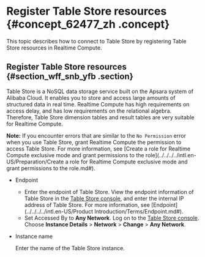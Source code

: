 # Register Table Store resources {#concept_62477_zh .concept}

This topic describes how to connect to Table Store by registering Table Store resources in Realtime Compute.

## Register Table Store resources {#section_wff_snb_yfb .section}

Table Store is a NoSQL data storage service built on the Apsara system of Alibaba Cloud. It enables you to store and access large amounts of structured data in real time. Realtime Compute has high requirements on access delay, and has low requirements on the relational algebra. Therefore, Table Store dimension tables and result tables are very suitable for Realtime Compute.

**Note:** If you encounter errors that are similar to the `No Permission` error when you use Table Store, grant Realtime Compute the permission to access Table Store. For more information, see [Create a role for Realtime Compute exclusive mode and grant permissions to the role](../../../../intl.en-US/Preparation/Create a role for Realtime Compute exclusive mode and grant permissions to the role.md#).

-   Endpoint

    -   Enter the endpoint of Table Store. View the endpoint information of Table Store in the [Table Store console](https://ots.console.aliyun.com), and enter the internal IP address of Table Store. For more information, see [Endpoint](../../../../intl.en-US/Product Introduction/Terms/Endpoint.md#).
    -   Set Accessed By to **Any Network**. Log on to the [Table Store console](https://ots.console.aliyun.com/). Choose **Instance Details** \> **Network** \> **Change** \> **Any Network**.
-   Instance name

    Enter the name of the Table Store instance.



